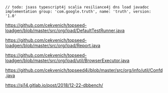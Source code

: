 

	// todo: jsass typescript4j scalia resiliance4j dns load javadoc
	implementation group: 'com.google.truth', name: 'truth', version: '1.0'


https://github.com/cekvenich/topseed-loadgen/blob/master/src/org/load/DefaultTestRunner.java


https://github.com/cekvenich/topseed-loadgen/blob/master/src/org/load/Report.java


https://github.com/cekvenich/topseed-loadgen/blob/master/src/org/load/util/BrowserExecutor.java


https://github.com/cekvenich/topseed4j/blob/master/src/org/info/util/Confd.java


https://sj14.gitlab.io/post/2018/12-22-dbbench/
